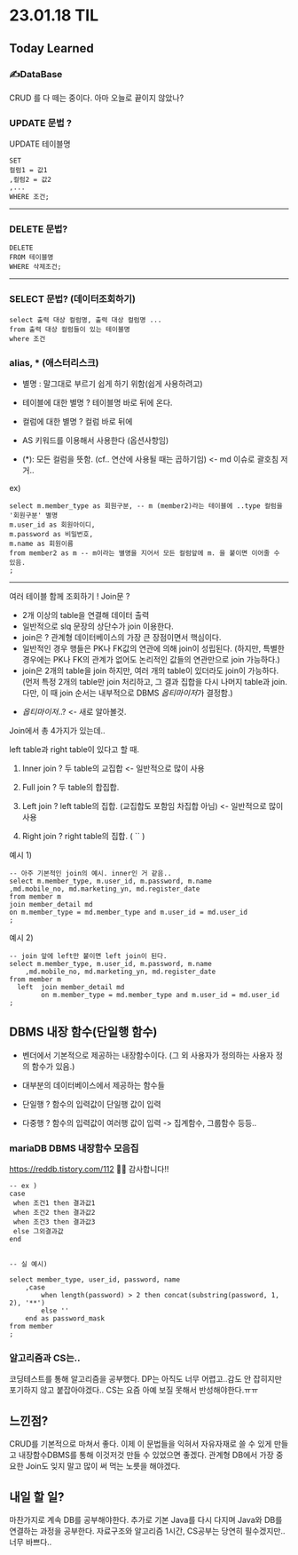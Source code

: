 # 23.01.18 TIL
## Today Learned
### ✍️DataBase

CRUD 를 다 떼는 중이다. 아마 오늘로 끝이지 않았나?

### UPDATE 문법 ?

UPDATE 테이블명
```mysql
SET
컬럼1 = 값1
,컬럼2 = 값2
,...
WHERE 조건;
```
***

### DELETE 문법?
```mysql
DELETE
FROM 테이블명
WHERE 삭제조건;
```

***

### SELECT 문법? (데이터조회하기)

```mysql
select 출력 대상 컬럼명, 출력 대상 컬럼명 ...
from 출력 대상 컬럼들이 있는 테이블명
where 조건
```

### alias, * (애스터리스크)

- 별명 : 말그대로 부르기 쉽게 하기 위함(쉽게 사용하려고)
- 테이블에 대한 별명 ? 테이블명 바로 뒤에 온다.
- 컬럼에 대한 별명 ? 컬럼 바로 뒤에
- AS 키워드를 이용해서 사용한다 (옵션사항임)

- (*): 모든 컬럼을 뜻함. (cf.. 연산에 사용될 때는 곱하기임) <- md 이슈로 괄호침 저거..

ex)
```mysql
select m.member_type as 회원구분, -- m (member2)라는 테이블에 ..type 컬럼을 '회원구분' 별명
m.user_id as 회원아이디,
m.password as 비밀번호,
m.name as 회원이름
from member2 as m -- m이라는 별명을 지어서 모든 컬럼앞에 m. 을 붙이면 이어줄 수 있음.
;
```

***
여러 테이블 함께 조회하기 ! Join문 ?

- 2개 이상의 table을 연결해 데이터 출력
- 일반적으로 slq 문장의 상단수가 join 이용한다.
- join은 ? 관계형 데이터베이스의 가장 큰 장점이면서 핵심이다.
- 일반적인 경우 행들은 PK나 FK값의 연관에 의해 join이 성립된다.
  (하지만, 특별한 경우에는 PK나 FK의 관계가 없어도 논리적인 값들의 연관만으로 join 가능하다.)
- join은 2개의 table을 join 하지만, 여러 개의 table이 있더라도 join이 가능하다.
  (먼저 특정 2개의 table만 join 처리하고, 그 결과 집합을 다시 나머지 table과 join.
  다만, 이 때 join 순서는 내부적으로 DBMS *옵티마이저*가 결정함.)

* _옵티마이저_..? <- 새로 알아볼것.

Join에서 총 4가지가 있는데..

left table과 right table이 있다고 할 때.

1. Inner join ? 두 table의 교집합  <- 일반적으로 많이 사용

2. Full join ? 두 table의 합집합.

3. Left join ? left table의 집합. (교집합도 포함임 차집합 아님) <- 일반적으로 많이 사용

4. Right join ? right table의 집합. ( `` )

예시 1)

```mysql
-- 아주 기본적인 join의 예시. inner인 거 같음..
select m.member_type, m.user_id, m.password, m.name
,md.mobile_no, md.marketing_yn, md.register_date
from member m
join member_detail md
on m.member_type = md.member_type and m.user_id = md.user_id
;
```

예시 2)

```mysql
-- join 앞에 left만 붙이면 left join이 된다.
select m.member_type, m.user_id, m.password, m.name
    ,md.mobile_no, md.marketing_yn, md.register_date
from member m
  left  join member_detail md
        on m.member_type = md.member_type and m.user_id = md.user_id
;
```

## DBMS 내장 함수(단일행 함수)

- 벤더에서 기본적으로 제공하는 내장함수이다. (그 외 사용자가 정의하는 사용자 정의 함수가 있음.)

- 대부분의 데이터베이스에서 제공하는 함수들

- 단일행 ? 함수의 입력값이 단일행 값이 입력
- 다중행 ? 함수의 입력값이 여러행 값이 입력 -> 집계함수, 그룹함수 등등..

### mariaDB DBMS 내장함수 모음집

https://reddb.tistory.com/112 🙇‍♂️ 감사합니다!!

```mysql
-- ex ) 
case
 when 조건1 then 결과값1
 when 조건2 then 결과값2
 when 조건3 then 결과값3
 else 그외결과값
end


-- 실 예시)

select member_type, user_id, password, name
    ,case
        when length(password) > 2 then concat(substring(password, 1, 2), '**')
        else ''
    end as password_mask
from member
;
```
### 알고리즘과 CS는..

코딩테스트를 통해 알고리즘을 공부했다. DP는 아직도 너무 어렵고..감도 안 잡히지만 포기하지 않고 
붙잡아야겠다.. CS는 요즘 아예 보질 못해서 반성해야한다.ㅠㅠ

## 느낀점?

CRUD를 기본적으로 마쳐서 좋다. 이제 이 문법들을 익혀서 자유자재로 쓸 수 있게 만들고
내장함수DBMS를 통해 이것저것 만들 수 있었으면 좋겠다. 관계형 DB에서 가장 중요한 Join도
잊지 말고 많이 써 먹는 노릇을 해야겠다.

## 내일 할 일?

마찬가지로 계속 DB를 공부해야한다. 추가로 기본 Java를 다시 다지며 Java와 DB를 연결하는 과정을
공부한다. 자료구조와 알고리즘 1시간, CS공부는 당연히 필수겠지만.. 너무 바쁘다..
